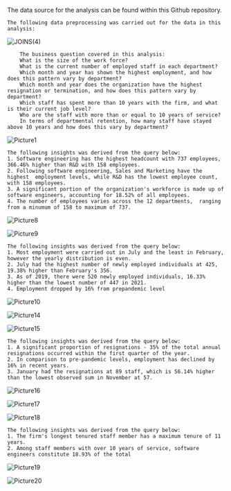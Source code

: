 The data source for the analysis can be found within this Github repository. 
    
    The following data preprocessing was carried out for the data in this analysis: 
    
   ![JOINS(4)](https://user-images.githubusercontent.com/22597020/225596312-db4d2431-8906-4477-8724-4751d29d02df.png)


        
        The business question covered in this analysis:
        What is the size of the work force?
        What is the current number of employed staff in each department?
        Which month and year has shown the highest employment, and how does this pattern vary by department?
        Which month and year does the organization have the highest resignation or termination, and how does this pattern vary by department?
        Which staff has spent more than 10 years with the firm, and what is their current job level?
        Who are the staff with more than or equal to 10 years of service?
        In terms of departmental retention, how many staff have stayed above 10 years and how does this vary by department?





![Picture1](https://user-images.githubusercontent.com/22597020/225591940-5151220a-c50c-4ca8-8fa1-0a082f9806fe.jpg)

    The following insights was derived from the query below:
    1. Software engineering has the highest headcount with 737 employees, 366.46% higher than R&D with 158 employees.
    2. Following software engineering, Sales and Marketing have the highest  employment levels, while R&D has the lowest employee count, with 158 employees.
    3. A significant portion of the organization's workforce is made up of software engineers, accounting for 18.52% of all employees.
    4. The number of employees varies across the 12 departments,  ranging from a minumum of 158 to maximum of 737.

![Picture8](https://user-images.githubusercontent.com/22597020/225592060-1c1891eb-b613-4316-9e41-71ca0435d52e.jpg)

![Picture9](https://user-images.githubusercontent.com/22597020/225592120-f9a661c7-5207-4b1f-8a8e-936901f8c318.jpg)

    The following insights was derived from the query below:
    1. Most employment were carried out in July and the least in February, however the yearly distribution is even.
    2. July had the highest number of newly employed individuals at 425, 19.38% higher than February's 356.
    3. As of 2019, there were 520 newly employed individuals, 16.33% higher than the lowest number of 447 in 2021.
    4. Employment dropped by 16% from prepandemic level

![Picture10](https://user-images.githubusercontent.com/22597020/225592181-43201af5-fb08-471d-b49a-125e9eadbf6f.jpg)

![Picture14](https://user-images.githubusercontent.com/22597020/225592245-5e92d71e-76c0-49f0-bd9b-74303f104466.jpg)

![Picture15](https://user-images.githubusercontent.com/22597020/225592286-296183ff-9220-4cda-b6d9-3125685d58fa.jpg)

    The following insights was derived from the query below:
    1. A significant proportion of resignations - 35% of the total annual resignations occurred within the first quarter of the year.
    2. In comparison to pre-pandemic levels, employment has declined by 16% in recent years.
    3. January had the resignations at 89 staff, which is 56.14% higher than the lowest observed sum in November at 57.

![Picture16](https://user-images.githubusercontent.com/22597020/225592315-17d33cb0-47a5-4041-a548-006f395dba23.jpg)

![Picture17](https://user-images.githubusercontent.com/22597020/225592339-4f93dd3c-6ba4-4584-9ffd-8ad890a9d45c.jpg)

![Picture18](https://user-images.githubusercontent.com/22597020/225592363-79db6923-838e-4448-9f30-def3487ee50a.jpg)


    The following insights was derived from the query below:
    1. The firm's longest tenured staff member has a maximum tenure of 11 years.
    2. Among staff members with over 10 years of service, software engineers constitute 18.93% of the total

![Picture19](https://user-images.githubusercontent.com/22597020/225592403-ba7686cc-c644-4913-be76-c312470b583e.jpg)

![Picture20](https://user-images.githubusercontent.com/22597020/225592432-76454cf8-c112-4c12-807a-415cce75ec97.jpg)

